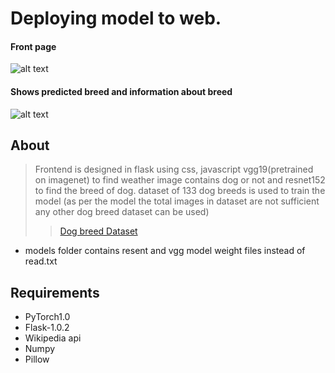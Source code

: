  # Deploying  model to web.
 #### Front page
 ![alt text](https://github.com/rakshitrk/dog_breed/blob/master/images/index.jpg)
 #### Shows predicted breed and information about breed
 ![alt text](https://github.com/rakshitrk/dog_breed/blob/master/images/result.jpg)
 
 ## About
 >  Frontend  is designed in flask using css, javascript vgg19(pretrained on imagenet) to find weather image contains dog or not and resnet152 to find the breed of dog.
 dataset of 133 dog breeds is used to train the model (as per the model  the total images in dataset are not sufficient any other
 dog breed dataset can be used)
>> [Dog breed Dataset](https://s3-us-west-1.amazonaws.com/udacity-aind/dog-project/dogImages.zip)
- models folder contains  resent and vgg model weight files instead of read.txt
 
 ## Requirements
 - PyTorch1.0 
 - Flask-1.0.2 
 - Wikipedia api 
 - Numpy 
 - Pillow
 
 
 
 
